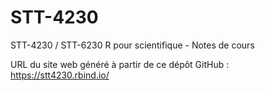 # STT-4230

STT-4230 / STT-6230 R pour scientifique - Notes de cours

URL du site web généré à partir de ce dépôt GitHub : https://stt4230.rbind.io/
